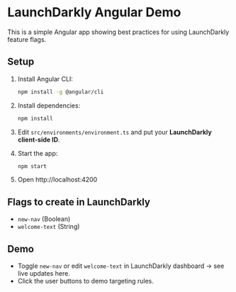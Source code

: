# LaunchDarkly Angular Demo

This is a simple Angular app showing best practices for using LaunchDarkly feature flags.

## Setup

1. Install Angular CLI:
   ```bash
   npm install -g @angular/cli
   ```

2. Install dependencies:
   ```bash
   npm install
   ```

3. Edit `src/environments/environment.ts` and put your **LaunchDarkly client-side ID**.

4. Start the app:
   ```bash
   npm start
   ```

5. Open http://localhost:4200

## Flags to create in LaunchDarkly

- `new-nav` (Boolean)
- `welcome-text` (String)

## Demo

- Toggle `new-nav` or edit `welcome-text` in LaunchDarkly dashboard → see live updates here.
- Click the user buttons to demo targeting rules.
